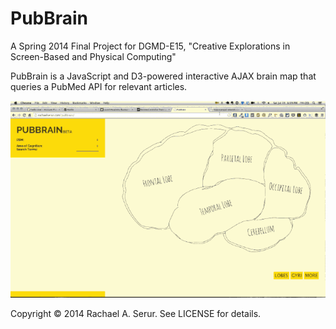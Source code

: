 PubBrain
==========
A Spring 2014 Final Project for DGMD-E15, "Creative Explorations in Screen-Based and Physical Computing"

PubBrain is a JavaScript and D3-powered interactive AJAX brain map
that queries a PubMed API for relevant articles.

![Screencast](pubbrain.gif)

Copyright © 2014 Rachael A. Serur. See LICENSE for details.

